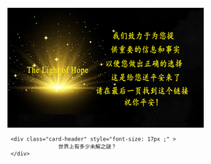 

![enter image description here](/anh/gu.jpg) 





     <div class="card-header" style="font-size: 17px ;" >
                    世界上有多少未解之謎？
     </div>
